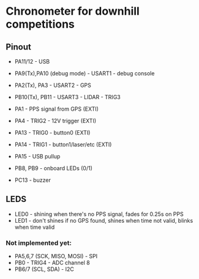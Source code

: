 Chronometer for downhill competitions
=====================================

## Pinout

- PA11/12 - USB
- PA9(Tx),PA10 (debug mode) - USART1 - debug console
- PA2(Tx), PA3 - USART2 - GPS
- PB10(Tx), PB11 - USART3 - LIDAR - TRIG3

- PA1  - PPS signal from GPS (EXTI)

- PA4  - TRIG2 - 12V trigger (EXTI)
- PA13 - TRIG0 - button0 (EXTI)
- PA14 - TRIG1 - button1/laser/etc (EXTI)
- PA15 - USB pullup

- PB8, PB9 - onboard LEDs (0/1)

- PC13 - buzzer

## LEDS

- LED0 - shining when there's no PPS signal, fades for 0.25s on PPS
- LED1 - don't shines if no GPS found, shines when time not valid, blinks when time valid

### Not implemented yet:

- PA5,6,7 (SCK, MISO, MOSI) - SPI
- PB0 - TRIG4 - ADC channel 8
- PB6/7 (SCL, SDA) - I2C


